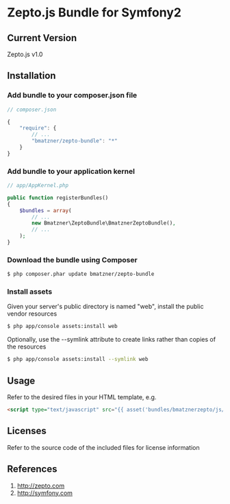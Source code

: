 Zepto.js Bundle for Symfony2
=======================

## Current Version

Zepto.js v1.0

## Installation

### Add bundle to your composer.json file

``` js
// composer.json

{
    "require": {
		// ...
        "bmatzner/zepto-bundle": "*"
    }
}
```

### Add bundle to your application kernel

``` php
// app/AppKernel.php

public function registerBundles()
{
    $bundles = array(
        // ...
        new Bmatzner\ZeptoBundle\BmatznerZeptoBundle(),
        // ...
    );
}
```

### Download the bundle using Composer

``` bash
$ php composer.phar update bmatzner/zepto-bundle
```

### Install assets

Given your server's public directory is named "web", install the public vendor resources

``` bash
$ php app/console assets:install web
```

Optionally, use the --symlink attribute to create links rather than copies of the resources 

``` bash
$ php app/console assets:install --symlink web
```

## Usage

Refer to the desired files in your HTML template, e.g.

``` html
<script type="text/javascript" src="{{ asset('bundles/bmatznerzepto/js/zepto.min.js') }}"></script>
```

## Licenses

Refer to the source code of the included files for license information

## References

1. http://zepto.com
2. http://symfony.com
